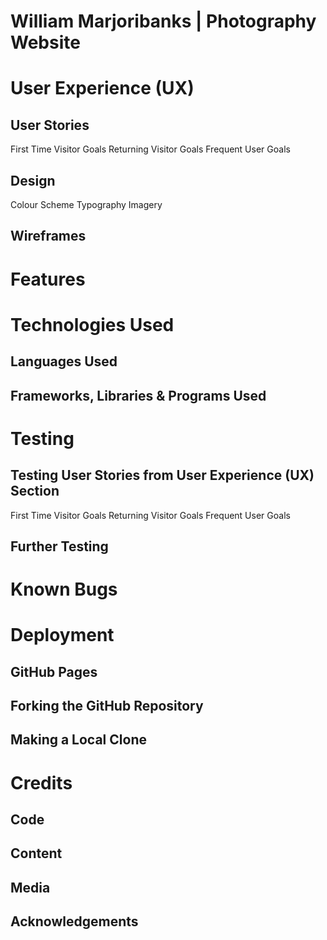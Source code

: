 # William Marjoribanks | Photography Website

# User Experience (UX)

## User Stories

First Time Visitor Goals
Returning Visitor Goals
Frequent User Goals

## Design 

Colour Scheme
Typography
Imagery

## Wireframes

# Features

# Technologies Used

## Languages Used

## Frameworks, Libraries & Programs Used

# Testing

## Testing User Stories from User Experience (UX) Section

First Time Visitor Goals
Returning Visitor Goals
Frequent User Goals

## Further Testing

# Known Bugs

# Deployment

## GitHub Pages
## Forking the GitHub Repository
## Making a Local Clone

# Credits

## Code
## Content
## Media
## Acknowledgements

